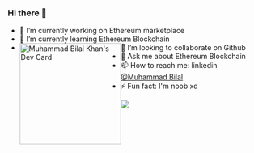 ### Hi there 👋


- 🔭 I’m currently working on Ethereum marketplace
- 🌱 I’m currently learning Ethereum  Blockchain
- 👯 I’m looking to collaborate on Github
<a href="https://app.daily.dev/bkhan7276"><img src="https://api.daily.dev/devcards/e64b61a401e1432789bb8e0eea0c0ac5.png?r=lqn" style="float:left" width="200" alt="Muhammad Bilal Khan's Dev Card"/></a>
- 💬 Ask me about Ethereum Blockchain 
- 📫 How to reach me: linkedin [@Muhammad Bilal](https://www.linkedin.com/in/bilal-khan-3043b1161/) 
- ⚡ Fun fact: I'm noob xd
<img src="https://github-readme-stats.vercel.app/api?username=b-khan7276&&show_icons=true&title_color=ffffff&icon_color=bb2acf&text_color=daf7dc&bg_color=151515">

